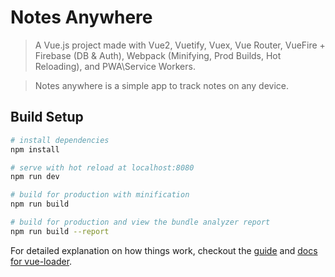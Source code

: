 # Notes Anywhere

> A Vue.js project made with Vue2, Vuetify, Vuex, Vue Router, VueFire + Firebase (DB & Auth), Webpack (Minifying, Prod Builds, Hot Reloading), and PWA\Service Workers.

> Notes anywhere is a simple app to track notes on any device.

## Build Setup

``` bash
# install dependencies
npm install

# serve with hot reload at localhost:8080
npm run dev

# build for production with minification
npm run build

# build for production and view the bundle analyzer report
npm run build --report
```

For detailed explanation on how things work, checkout the [guide](http://vuejs-templates.github.io/webpack/) and [docs for vue-loader](http://vuejs.github.io/vue-loader).
